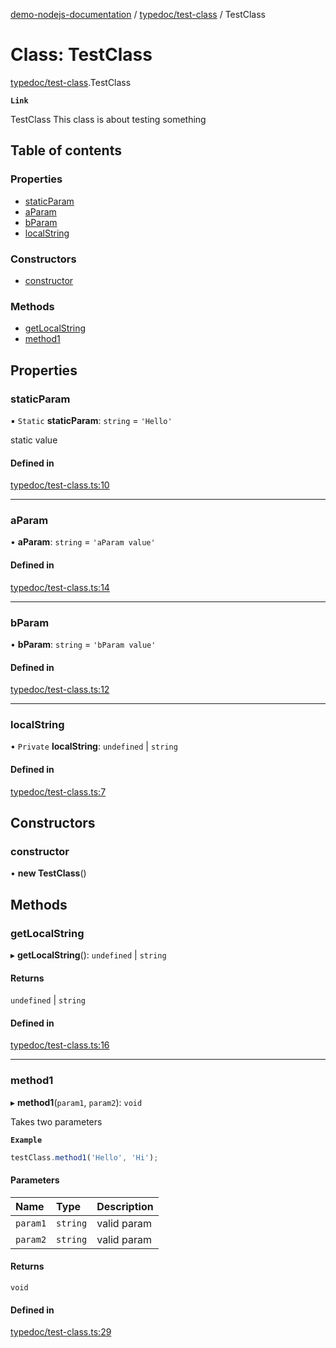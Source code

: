 [demo-nodejs-documentation](../README.md) / [typedoc/test-class](../modules/typedoc_test_class.md) / TestClass

# Class: TestClass

[typedoc/test-class](../modules/typedoc_test_class.md).TestClass

**`Link`**

TestClass
This class is about testing something

## Table of contents

### Properties

- [staticParam](typedoc_test_class.TestClass.md#staticparam)
- [aParam](typedoc_test_class.TestClass.md#aparam)
- [bParam](typedoc_test_class.TestClass.md#bparam)
- [localString](typedoc_test_class.TestClass.md#localstring)

### Constructors

- [constructor](typedoc_test_class.TestClass.md#constructor)

### Methods

- [getLocalString](typedoc_test_class.TestClass.md#getlocalstring)
- [method1](typedoc_test_class.TestClass.md#method1)

## Properties

### staticParam

▪ `Static` **staticParam**: `string` = `'Hello'`

static value

#### Defined in

[typedoc/test-class.ts:10](https://github.com/BhaskarMantralaHub/demo-nodejs/blob/fb8f461/src/typedoc/test-class.ts#L10)

___

### aParam

• **aParam**: `string` = `'aParam value'`

#### Defined in

[typedoc/test-class.ts:14](https://github.com/BhaskarMantralaHub/demo-nodejs/blob/fb8f461/src/typedoc/test-class.ts#L14)

___

### bParam

• **bParam**: `string` = `'bParam value'`

#### Defined in

[typedoc/test-class.ts:12](https://github.com/BhaskarMantralaHub/demo-nodejs/blob/fb8f461/src/typedoc/test-class.ts#L12)

___

### localString

• `Private` **localString**: `undefined` \| `string`

#### Defined in

[typedoc/test-class.ts:7](https://github.com/BhaskarMantralaHub/demo-nodejs/blob/fb8f461/src/typedoc/test-class.ts#L7)

## Constructors

### constructor

• **new TestClass**()

## Methods

### getLocalString

▸ **getLocalString**(): `undefined` \| `string`

#### Returns

`undefined` \| `string`

#### Defined in

[typedoc/test-class.ts:16](https://github.com/BhaskarMantralaHub/demo-nodejs/blob/fb8f461/src/typedoc/test-class.ts#L16)

___

### method1

▸ **method1**(`param1`, `param2`): `void`

Takes two parameters

**`Example`**

```ts
testClass.method1('Hello', 'Hi');
```

#### Parameters

| Name | Type | Description |
| :------ | :------ | :------ |
| `param1` | `string` | valid param |
| `param2` | `string` | valid param |

#### Returns

`void`

#### Defined in

[typedoc/test-class.ts:29](https://github.com/BhaskarMantralaHub/demo-nodejs/blob/fb8f461/src/typedoc/test-class.ts#L29)
